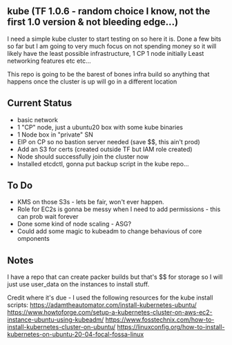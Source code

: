 ## kube (TF 1.0.6 - random choice I know, not the first 1.0 version & not bleeding edge...)

I need a simple kube cluster to start testing on so here it is. 
Done a few bits so far but I am going to very much focus on not spending money so 
it will likely have the least possible infrastructure, 1 CP 1 node initially
Least networking features etc etc...

This repo is going to be the barest of bones infra build so anything that 
happens once the cluster is up will go in a different location


## Current Status

* basic network
* 1 "CP" node, just a ubuntu20 box with some kube binaries
* 1 Node box in "private" SN
* EIP on CP so no bastion server needed (save $$, this ain't prod)
* Add an S3 for certs (created outside TF but IAM role created)
* Node should successfully join the cluster now
* Installed etcdctl, gonna put backup script in the kube repo...


## To Do

* KMS on those S3s - lets be fair, won't ever happen.
* Role for EC2s is gonna be messy when I need to add permissions - this can prob wait forever
* Done some kind of node scaling - ASG?
* Could add some magic to kubeadm to change behavious of core omponents


## Notes

I have a repo that can create packer builds but that's $$ for storage
so I will just use user_data on the instances to install stuff. 

Credit where it's due - I used the following resources for the kube install scripts:
https://adamtheautomator.com/install-kubernetes-ubuntu/
https://www.howtoforge.com/setup-a-kubernetes-cluster-on-aws-ec2-instance-ubuntu-using-kubeadm/
https://www.fosstechnix.com/how-to-install-kubernetes-cluster-on-ubuntu/
https://linuxconfig.org/how-to-install-kubernetes-on-ubuntu-20-04-focal-fossa-linux
